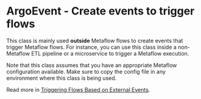 # ArgoEvent - Create events to trigger flows

This class is mainly used **outside** Metaflow flows to create events that trigger Metaflow flows. For instance,
you can use this class inside a non-Metaflow ETL pipeline or a microservice to trigger a Metaflow execution.

Note that this class assumes that you have an appropriate Metaflow configuration available. Make sure to copy the config file in any environment where this class is being used.

Read more in [Triggering Flows Based on External Events](/production/event-triggering/external-events).

<!-- WARNING: THIS FILE WAS AUTOGENERATED! DO NOT EDIT! Instead, edit the notebook w/the location & name as this file. -->


<DocSection type="class" name="ArgoEvent" module="metaflow.integrations" show_import="True" heading_level="3" link="https://github.com/Netflix/metaflow/tree/master/metaflow/plugins/argo/argo_events.py#L21">
<SigArgSection>
<SigArg name="name, url=None, payload={}" />
</SigArgSection>
<Description summary="ArgoEvent is a small event, a message, that can be published to Argo Workflows. The\nevent will eventually start all flows which have been previously deployed with `@trigger`\nto wait for this particular named event." />
<ParamSection name="Parameters">
	<Parameter name="name" type="str," desc="Name of the event" />
	<Parameter name="url" type="str, optional" desc="Override the event endpoint from `ARGO_EVENTS_WEBHOOK_URL`." />
	<Parameter name="payload" type="Dict, optional" desc="A set of key-value pairs delivered in this event. Used to set parameters of triggered flows." />
</ParamSection>
</DocSection>



<DocSection type="method" name="ArgoEvent.add_to_payload" module="metaflow.integrations" show_import="False" heading_level="4" link="https://github.com/Netflix/metaflow/tree/master/metaflow/plugins/argo/argo_events.py#L46">
<SigArgSection>
<SigArg name="self" /><SigArg name="key" /><SigArg name="value" />
</SigArgSection>
<Description summary="Add a key-value pair in the payload. This is typically used to set parameters\nof triggered flows. Often, `key` is the parameter name you want to set to\n`value`. Overrides any existing value of `key`." />
<ParamSection name="Parameters">
	<Parameter name="key" type="str" desc="Key" />
	<Parameter name="value" type="str" desc="Value" />
</ParamSection>
</DocSection>



<DocSection type="method" name="ArgoEvent.publish" module="metaflow.integrations" show_import="False" heading_level="4" link="https://github.com/Netflix/metaflow/tree/master/metaflow/plugins/argo/argo_events.py#L82">
<SigArgSection>
<SigArg name="self" /><SigArg name="payload" default="None" /><SigArg name="force" default="True" /><SigArg name="ignore_errors" default="True" />
</SigArgSection>
<Description summary="Publishes an event." extended_summary="Note that the function returns immediately after the event has been sent. It\ndoes not wait for flows to start, nor it guarantees that any flows will start." />
<ParamSection name="Parameters">
	<Parameter name="payload" type="dict" desc="Additional key-value pairs to add to the payload." />
	<Parameter name="ignore_errors" type="bool, default: True" desc="If True, events are created on a best effort basis - errors are silently ignored." />
</ParamSection>
</DocSection>



<DocSection type="method" name="ArgoEvent.safe_publish" module="metaflow.integrations" show_import="False" heading_level="4" link="https://github.com/Netflix/metaflow/tree/master/metaflow/plugins/argo/argo_events.py#L63">
<SigArgSection>
<SigArg name="self" /><SigArg name="payload" default="None" /><SigArg name="ignore_errors" default="True" />
</SigArgSection>
<Description summary="Publishes an event when called inside a deployed workflow. Outside a deployed workflow\nthis function does nothing." extended_summary="Use this function inside flows to create events safely. As this function is a no-op\nfor local runs, you can safely call it during local development without causing unintended\nside-effects. It takes effect only when deployed on Argo Workflows." />
<ParamSection name="Parameters">
	<Parameter name="payload" type="dict" desc="Additional key-value pairs to add to the payload." />
	<Parameter name="ignore_errors" type="bool, default: True" desc="If True, events are created on a best effort basis - errors are silently ignored." />
</ParamSection>
</DocSection>

